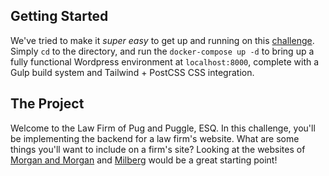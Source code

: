 ## Getting Started
We've tried to make it _super easy_ to get up and running on this [challenge](https://github.com/MeanPug/meanpug-wordpress-developer-challenge). Simply
`cd` to the directory, and run the `docker-compose up -d` to bring up a fully functional Wordpress environment at `localhost:8000`, complete with
a Gulp build system and Tailwind + PostCSS CSS integration.

## The Project
Welcome to the Law Firm of Pug and Puggle, ESQ. In this challenge, you'll be implementing the backend for a law firm's website.
What are some things you'll want to include on a firm's site? Looking at the websites of [Morgan and Morgan](https://www.forthepeople.com/) and [Milberg](https://www.milberg.com)
would be a great starting point! 
